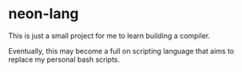 # neon-lang

This is just a small project for me to learn building a compiler.

Eventually, this may become a full on scripting language that aims to replace
my personal bash scripts.
